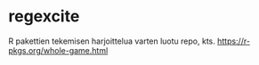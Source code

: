 # regexcite
R pakettien tekemisen harjoittelua varten luotu repo, kts. https://r-pkgs.org/whole-game.html
